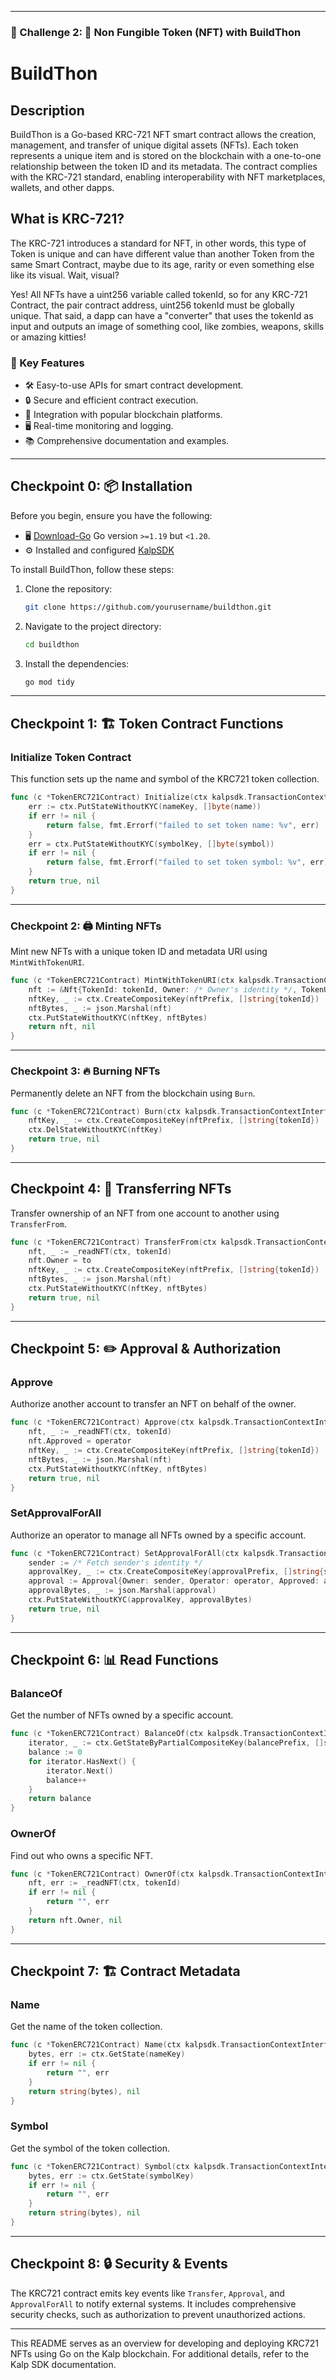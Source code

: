 
---

### 🚩 Challenge 2: 🔏 Non Fungible Token (NFT) with BuildThon
# BuildThon

## Description
BuildThon is a Go-based KRC-721 NFT smart contract  allows the creation, management, and transfer of unique digital assets (NFTs). Each token represents a unique item and is stored on the blockchain with a one-to-one relationship between the token ID and its metadata. The contract complies with the KRC-721 standard, enabling interoperability with NFT marketplaces, wallets, and other dapps.

## What is KRC-721?

The KRC-721 introduces a standard for NFT, in other words, this type of Token is unique and can have different value than another Token from the same Smart Contract, maybe due to its age, rarity or even something else like its visual. Wait, visual?

Yes! All NFTs have a uint256 variable called tokenId, so for any KRC-721 Contract, the pair contract address, uint256 tokenId must be globally unique. That said, a dapp can have a "converter" that uses the tokenId as input and outputs an image of something cool, like zombies, weapons, skills or amazing kitties!


### 🚀 Key Features
- 🛠 Easy-to-use APIs for smart contract development.
- 🔒 Secure and efficient contract execution.
- 🧩 Integration with popular blockchain platforms.
- 🖥 Real-time monitoring and logging.
- 📚 Comprehensive documentation and examples.

---

## Checkpoint 0: 📦 Installation

Before you begin, ensure you have the following:

- 🖥 [Download-Go](https://go.dev/doc/install) Go version `>=1.19` but `<1.20`.
- ⚙️ Installed and configured [KalpSDK](https://doc.kalp.studio/Dev-documentation/Kalp-DLT/Use-the-kalp-sdk/Kalp-golang-sdk)

To install BuildThon, follow these steps:

1. Clone the repository:
   ```sh
   git clone https://github.com/yourusername/buildthon.git
   ```

2. Navigate to the project directory:
   ```sh
   cd buildthon
   ```

3. Install the dependencies:
   ```sh  
   go mod tidy
   ```

---

## Checkpoint 1: 🏗 Token Contract Functions

### Initialize Token Contract
This function sets up the name and symbol of the KRC721 token collection.

```go
func (c *TokenERC721Contract) Initialize(ctx kalpsdk.TransactionContextInterface, name string, symbol string) (bool, error) {
    err := ctx.PutStateWithoutKYC(nameKey, []byte(name))
    if err != nil {
        return false, fmt.Errorf("failed to set token name: %v", err)
    }
    err = ctx.PutStateWithoutKYC(symbolKey, []byte(symbol))
    if err != nil {
        return false, fmt.Errorf("failed to set token symbol: %v", err)
    }
    return true, nil
}
```

---

### Checkpoint 2: 🖨 Minting NFTs
Mint new NFTs with a unique token ID and metadata URI using `MintWithTokenURI`.

```go
func (c *TokenERC721Contract) MintWithTokenURI(ctx kalpsdk.TransactionContextInterface, tokenId string, tokenURI string) (*Nft, error) {
    nft := &Nft{TokenId: tokenId, Owner: /* Owner's identity */, TokenURI: tokenURI}
    nftKey, _ := ctx.CreateCompositeKey(nftPrefix, []string{tokenId})
    nftBytes, _ := json.Marshal(nft)
    ctx.PutStateWithoutKYC(nftKey, nftBytes)
    return nft, nil
}
```

---

### Checkpoint 3: 🔥 Burning NFTs
Permanently delete an NFT from the blockchain using `Burn`.

```go
func (c *TokenERC721Contract) Burn(ctx kalpsdk.TransactionContextInterface, tokenId string) (bool, error) {
    nftKey, _ := ctx.CreateCompositeKey(nftPrefix, []string{tokenId})
    ctx.DelStateWithoutKYC(nftKey)
    return true, nil
}
```

---

## Checkpoint 4: 🔄 Transferring NFTs
Transfer ownership of an NFT from one account to another using `TransferFrom`.

```go
func (c *TokenERC721Contract) TransferFrom(ctx kalpsdk.TransactionContextInterface, from string, to string, tokenId string) (bool, error) {
    nft, _ := _readNFT(ctx, tokenId)
    nft.Owner = to
    nftKey, _ := ctx.CreateCompositeKey(nftPrefix, []string{tokenId})
    nftBytes, _ := json.Marshal(nft)
    ctx.PutStateWithoutKYC(nftKey, nftBytes)
    return true, nil
}
```

---

## Checkpoint 5: ✏️ Approval & Authorization

### Approve
Authorize another account to transfer an NFT on behalf of the owner.

```go
func (c *TokenERC721Contract) Approve(ctx kalpsdk.TransactionContextInterface, operator string, tokenId string) (bool, error) {
    nft, _ := _readNFT(ctx, tokenId)
    nft.Approved = operator
    nftKey, _ := ctx.CreateCompositeKey(nftPrefix, []string{tokenId})
    nftBytes, _ := json.Marshal(nft)
    ctx.PutStateWithoutKYC(nftKey, nftBytes)
    return true, nil
}
```

### SetApprovalForAll
Authorize an operator to manage all NFTs owned by a specific account.

```go
func (c *TokenERC721Contract) SetApprovalForAll(ctx kalpsdk.TransactionContextInterface, operator string, approved bool) (bool, error) {
    sender := /* Fetch sender's identity */
    approvalKey, _ := ctx.CreateCompositeKey(approvalPrefix, []string{sender, operator})
    approval := Approval{Owner: sender, Operator: operator, Approved: approved}
    approvalBytes, _ := json.Marshal(approval)
    ctx.PutStateWithoutKYC(approvalKey, approvalBytes)
    return true, nil
}
```

---

## Checkpoint 6: 📊 Read Functions

### BalanceOf
Get the number of NFTs owned by a specific account.

```go
func (c *TokenERC721Contract) BalanceOf(ctx kalpsdk.TransactionContextInterface, owner string) int {
    iterator, _ := ctx.GetStateByPartialCompositeKey(balancePrefix, []string{owner})
    balance := 0
    for iterator.HasNext() {
        iterator.Next()
        balance++
    }
    return balance
}
```

### OwnerOf
Find out who owns a specific NFT.

```go
func (c *TokenERC721Contract) OwnerOf(ctx kalpsdk.TransactionContextInterface, tokenId string) (string, error) {
    nft, err := _readNFT(ctx, tokenId)
    if err != nil {
        return "", err
    }
    return nft.Owner, nil
}
```

---

## Checkpoint 7: 🏗 Contract Metadata

### Name
Get the name of the token collection.

```go
func (c *TokenERC721Contract) Name(ctx kalpsdk.TransactionContextInterface) (string, error) {
    bytes, err := ctx.GetState(nameKey)
    if err != nil {
        return "", err
    }
    return string(bytes), nil
}
```

### Symbol
Get the symbol of the token collection.

```go
func (c *TokenERC721Contract) Symbol(ctx kalpsdk.TransactionContextInterface) (string, error) {
    bytes, err := ctx.GetState(symbolKey)
    if err != nil {
        return "", err
    }
    return string(bytes), nil
}
```

---

## Checkpoint 8: 🔒 Security & Events
The KRC721 contract emits key events like `Transfer`, `Approval`, and `ApprovalForAll` to notify external systems. It includes comprehensive security checks, such as authorization to prevent unauthorized actions.

---

This README serves as an overview for developing and deploying KRC721 NFTs using Go on the Kalp blockchain. For additional details, refer to the Kalp SDK documentation.
